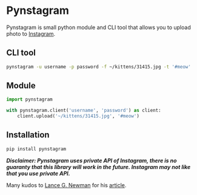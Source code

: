 # Pynstagram

Pynstagram is small python module and CLI tool that allows you to upload photo to [Instagram](www.instagram.com).

## CLI tool

```sh
pynstagram -u username -p password -f ~/kittens/31415.jpg -t '#meow'
```

## Module

```python
import pynstagram

with pynstagram.client('username', 'password') as client:
	client.upload('~/kittens/31415.jpg', '#meow')
```

## Installation

```sh
pip install pynstagram
```


___Disclaimer: 
Pynstagram uses private API of Instagram, there is no guaranty that this library will work in the future.
Instagram may not like that you use private API.___

Many kudos to [Lance G. Newman](http://lancenewman.me/) for his [article](http://lancenewman.me/posting-a-photo-to-instagram-without-a-phone/).